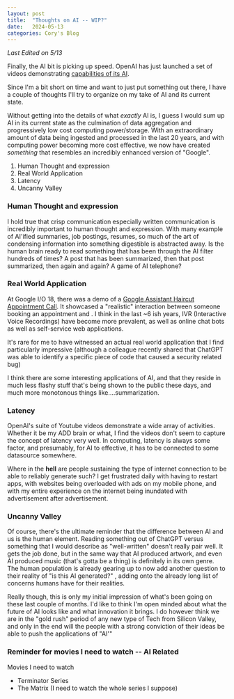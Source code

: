 ```yaml
---
layout: post
title:  "Thoughts on AI -- WIP?"
date:   2024-05-13
categories: Cory's Blog
---
```


*Last Edited on 5/13*

Finally, the AI bit is picking up speed. OpenAI has just launched a set of videos demonstrating [capabilities of its AI](https://www.youtube.com/watch?v=mzdvw_euKlk&ab_channel=OpenAI).

Since I'm a bit short on time and want to just put something out there, I have a couple of thoughts I'll try to organize on my take of AI and its current state.

Without getting into the details of what *exactly* AI is, I guess I would sum  up AI in its current state as the culmination of data aggregation and progressively low cost computing power/storage. With an extraordinary amount of data being ingested and processed in the last 20 years, and with computing power becoming more cost effective, we now have created *something* that resembles an incredibly enhanced version of "Google".

1. Human Thought and expression
2. Real World Application
3. Latency
4. Uncanny Valley

### Human Thought and expression

I hold true that crisp communication especially written communication is incredibly important to human thought and expression. With many example of AI'ified summaries, job postings, resumes, so much of the art of condensing information into something digestible is abstracted away. Is the human brain ready to read something that has been through the AI filter hundreds of times? A post that has been summarized, then that post summarized, then again and again? A game of AI telephone?

### Real World Application

At Google I/O 18, there was a demo of a [Google Assistant Haircut Appointment Call](https://www.youtube.com/watch?v=yDI5oVn0RgM). It showcased a "realistic" interaction between someone booking an appointment and . I think in the last ~6 ish years, IVR (Interactive Voice Recordings) have become more prevalent, as well as online chat bots as well as self-service web applications.

It's rare for me to have witnessed an actual real world application that I find particularly impressive (although a colleague recently shared that ChatGPT was able to identify a specific piece of code that caused a security related bug)

I think there are some interesting applications of AI, and that they reside in much less flashy stuff that's being shown to the public these days, and much more monotonous things like....summarization.

### Latency

OpenAI's suite of Youtube videos demonstrate a wide array of activities. Whether it be my ADD brain or what, I find the videos don't seem to capture the concept of latency very well. In computing, latency is always some factor, and presumably, for AI to effective, it has to be connected to some datasource somewhere.

Where in the **hell** are people sustaining the type of internet connection to be able to reliably generate such? I get frustrated daily with having to restart apps, with websites being overloaded with ads on my mobile phone, and with my entire experience on the internet being inundated with advertisement after advertisement.

### Uncanny Valley

Of course, there's the ultimate reminder that the difference between AI and us is the human element. Reading something out of ChatGPT versus something that I would describe as "well-written" doesn't really pair well. It gets the job done, but in the same way that AI produced artwork, and even AI produced music (that's gotta be a thing) is definitely in its own genre. The human population is already gearing up to now add another question to their reality of "is this AI generated?" , adding onto the already long list of concerns humans have for their realities.

Really though, this is only my initial impression of what's been going on these last couple of months. I'd like to think I'm open minded about what the future of AI looks like and what innovation it brings. I do however think we are in the "gold rush" period of any new type of Tech from Silicon Valley, and only in the end will the people with a strong conviction of their ideas be able to push the applications of "AI'"

### Reminder for movies I need to watch -- AI Related

Movies I need to watch
* Terminator Series
* The Matrix (I need to watch the whole series I suppose)




